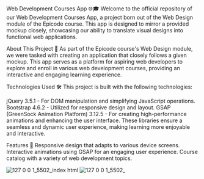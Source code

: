 Web Development Courses App 🌐🎓
Welcome to the official repository of our Web Development Courses App, a project born out of the Web Design module of the Epicode course. This app is designed to mirror a provided mockup closely, showcasing our ability to translate visual designs into functional web applications.

About This Project 📖
As part of the Epicode course's Web Design module, we were tasked with creating an application that closely follows a given mockup. This app serves as a platform for aspiring web developers to explore and enroll in various web development courses, providing an interactive and engaging learning experience.

Technologies Used 🛠️
This project is built with the following technologies:

jQuery 3.5.1 - For DOM manipulation and simplifying JavaScript operations.
Bootstrap 4.6.2 - Utilized for responsive design and layout.
GSAP (GreenSock Animation Platform) 3.12.5 - For creating high-performance animations and enhancing the user interface.
These libraries ensure a seamless and dynamic user experience, making learning more enjoyable and interactive.

Features 🌟
Responsive design that adapts to various device screens.
Interactive animations using GSAP for an engaging user experience.
Course catalog with a variety of web development topics.

![127 0 0 1_5502_index html](https://github.com/Aoblu87/mockup-courses-static-app/assets/126720391/f9de1977-2374-4900-bf8f-bc73da4ef344)
![127 0 0 1_5502_](https://github.com/Aoblu87/mockup-courses-static-app/assets/126720391/fcf42b4c-a631-45f0-981d-412c58dfff3f)
